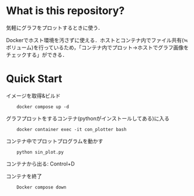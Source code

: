 # What is this repository?

気軽にグラフをプロットするときに使う．

Dockerでホスト環境を汚さずに使える．ホストとコンテナ内でファイル共有(≒ボリューム)を行っているため，「コンテナ内でプロット→ホストでグラフ画像をチェックする」ができる．

# Quick Start

イメージを取得&ビルド
```
    docker compose up -d
```

グラフプロットをするコンテナ(pythonがインストールしてある)に入る

```
    docker container exec -it con_plotter bash
```


コンテナ中でプロットプログラムを動かす
```
    python sin_plot.py
```

コンテナから出る: Control+D

コンテナを終了
```
    Docker compose down
```